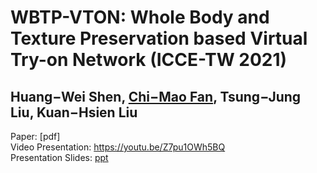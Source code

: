 # WBTP-VTON: Whole Body and Texture Preservation based Virtual Try-on Network (ICCE-TW 2021)  
## Huang−Wei Shen, [Chi−Mao Fan](https://github.com/FanChiMao), Tsung−Jung Liu, Kuan−Hsien Liu  
Paper: [pdf]  
Video Presentation: https://youtu.be/Z7pu1OWh5BQ  
Presentation Slides: [ppt](https://docs.google.com/presentation/d/1lIqj52-GAHFrm3VQDkXBu7k1AacJlklT/edit?usp=sharing&ouid=104762418693108298860&rtpof=true&sd=true)  


